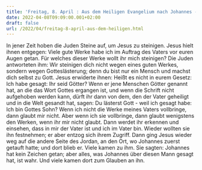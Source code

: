 ```yaml
---
title: 'Freitag, 8. April : Aus dem Heiligen Evangelium nach Johannes - Joh 10,31-42.'
date: 2022-04-08T09:09:00.001+02:00
draft: false
url: /2022/04/freitag-8-april-aus-dem-heiligen.html
---
```


In jener Zeit hoben die Juden Steine auf, um Jesus zu steinigen. Jesus hielt ihnen entgegen: Viele gute Werke habe ich im Auftrag des Vaters vor euren Augen getan. Für welches dieser Werke wollt ihr mich steinigen? Die Juden antworteten ihm: Wir steinigen dich nicht wegen eines guten Werkes, sondern wegen Gotteslästerung; denn du bist nur ein Mensch und machst dich selbst zu Gott. Jesus erwiderte ihnen: Heißt es nicht in eurem Gesetz: Ich habe gesagt: Ihr seid Götter? Wenn er jene Menschen Götter genannt hat, an die das Wort Gottes ergangen ist, und wenn die Schrift nicht aufgehoben werden kann, dürft ihr dann von dem, den der Vater geheiligt und in die Welt gesandt hat, sagen: Du lästerst Gott - weil ich gesagt habe: Ich bin Gottes Sohn? Wenn ich nicht die Werke meines Vaters vollbringe, dann glaubt mir nicht. Aber wenn ich sie vollbringe, dann glaubt wenigstens den Werken, wenn ihr mir nicht glaubt. Dann werdet ihr erkennen und einsehen, dass in mir der Vater ist und ich im Vater bin. Wieder wollten sie ihn festnehmen; er aber entzog sich ihrem Zugriff. Dann ging Jesus wieder weg auf die andere Seite des Jordan, an den Ort, wo Johannes zuerst getauft hatte; und dort blieb er. Viele kamen zu ihm. Sie sagten: Johannes hat kein Zeichen getan; aber alles, was Johannes über diesen Mann gesagt hat, ist wahr. Und viele kamen dort zum Glauben an ihn.